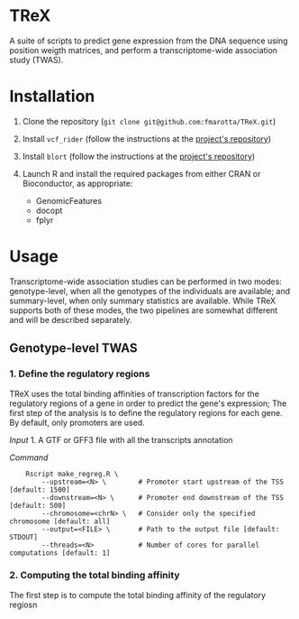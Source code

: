# TReX

A suite of scripts to predict gene expression from the DNA sequence
using position weigth matrices, and perform a transcriptome-wide
association study (TWAS).

# Installation

1. Clone the repository (`git clone git@github.com:fmarotta/TReX.git`)

2. Install `vcf_rider` (follow the instructions at the [project's
repository](https://github.com/vodkatad/vcf_rider))

3. Install `blort` (follow the instructions at the [project's
repository](https://github.com/fmarotta/blort))

4. Launch R and install the required packages from either CRAN or
Bioconductor, as appropriate:
    * GenomicFeatures
    * docopt
    * fplyr

# Usage

Transcriptome-wide association studies can be performed in two modes:
genotype-level, when all the genotypes of the individuals are available;
and summary-level, when only summary statistics are available. While
TReX supports both of these modes, the two pipelines are somewhat
different and will be described separately.

## Genotype-level TWAS

### 1. Define the regulatory regions

TReX uses the total binding affinities of transcription factors for the
regulatory regions of a gene in order to predict the gene's expression;
The first step of the analysis is to define the regulatory regions for
each gene. By default, only promoters are used.

*Input*
    1. A GTF or GFF3 file with all the transcripts annotation

*Command*
```
    Rscript make_regreg.R \
        --upstream=<N> \        # Promoter start upstream of the TSS [default: 1500]
        --downstream=<N> \      # Promoter end downstream of the TSS [default: 500]
        --chromosome=<chrN> \   # Consider only the specified chromosome [default: all]
        --output=<FILE> \       # Path to the output file [default: STDOUT]
        --threads=<N>           # Number of cores for parallel computations [default: 1]
```

### 2. Computing the total binding affinity

The first step is to compute the total binding affinity of the
regulatory regiosn
